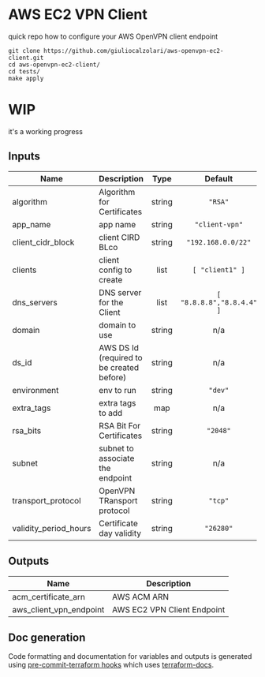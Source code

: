 # AWS EC2 VPN Client

quick repo how to configure your AWS OpenVPN client endpoint


```
git clone https://github.com/giuliocalzolari/aws-openvpn-ec2-client.git
cd aws-openvpn-ec2-client/
cd tests/
make apply
```


# WIP
it's a working progress


<!-- BEGINNING OF PRE-COMMIT-TERRAFORM DOCS HOOK -->
## Inputs

| Name | Description | Type | Default | Required |
|------|-------------|:----:|:-----:|:-----:|
| algorithm | Algorithm for Certificates | string | `"RSA"` | no |
| app\_name | app name | string | `"client-vpn"` | no |
| client\_cidr\_block | client CIRD BLco | string | `"192.168.0.0/22"` | no |
| clients | client config to create | list | `[ "client1" ]` | no |
| dns\_servers | DNS server for the Client | list | `[ "8.8.8.8","8.8.4.4" ]` | no |
| domain | domain to use | string | n/a | yes |
| ds\_id | AWS DS Id (required to be created before) | string | n/a | yes |
| environment | env to run | string | `"dev"` | no |
| extra\_tags | extra tags to add | map | n/a | yes |
| rsa\_bits | RSA Bit For Certificates | string | `"2048"` | no |
| subnet | subnet to associate the endpoint | string | n/a | yes |
| transport\_protocol | OpenVPN TRansport protocol | string | `"tcp"` | no |
| validity\_period\_hours | Certificate day validity | string | `"26280"` | no |

## Outputs

| Name | Description |
|------|-------------|
| acm\_certificate\_arn | AWS ACM ARN |
| aws\_client\_vpn\_endpoint | AWS EC2 VPN Client Endpoint |

<!-- END OF PRE-COMMIT-TERRAFORM DOCS HOOK -->

## Doc generation

Code formatting and documentation for variables and outputs is generated using [pre-commit-terraform hooks](https://github.com/antonbabenko/pre-commit-terraform) which uses [terraform-docs](https://github.com/segmentio/terraform-docs).


